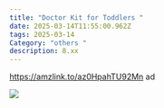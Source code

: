 ```yaml
---
title: "Doctor Kit for Toddlers "
date: 2025-03-14T11:55:00.962Z
tags: 2025-03-14
Category: "others "
description: 8.xx
---
```

<!--StartFragment-->

https://amzlink.to/az0HpahTU92Mn ad

<!--EndFragment--> 

![](https://m.media-amazon.com/images/I/71f0gXjPs2L._AC_SL1500_.jpg)

<!--EndFragment-->